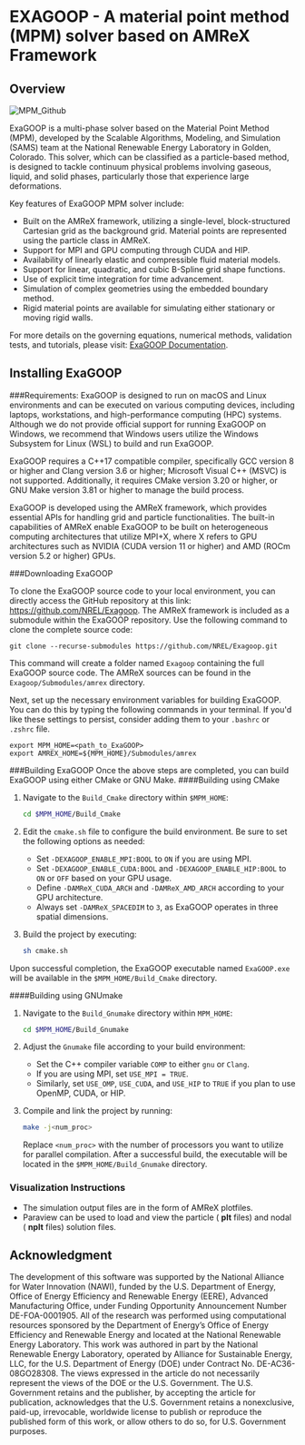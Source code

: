 # EXAGOOP - A material point method (MPM) solver based on AMReX Framework
## Overview

![MPM_Github](https://github.com/NREL/Exagoop/assets/98907926/59a06fe9-56c3-4822-9d57-996e7beebd0f)

ExaGOOP is a multi-phase solver based on the Material Point Method (MPM), developed by the Scalable Algorithms, Modeling, and Simulation (SAMS) team at the National Renewable Energy Laboratory in Golden, Colorado. This solver, which can be classified as a particle-based method, is designed to tackle continuum physical problems involving gaseous, liquid, and solid phases, particularly those that experience large deformations.

Key features of ExaGOOP MPM solver include:

- Built on the AMReX framework, utilizing a single-level, block-structured Cartesian grid as the background grid. Material points are represented using the particle class in AMReX.
- Support for MPI and GPU computing through CUDA and HIP.
- Availability of linearly elastic and compressible fluid material models.
- Support for linear, quadratic, and cubic B-Spline grid shape functions.
- Use of explicit time integration for time advancement.
- Simulation of complex geometries using the embedded boundary method.
- Rigid material points are available for simulating either stationary or moving rigid walls.

For more details on the governing equations, numerical methods, validation tests, and tutorials, please visit: [ExaGOOP Documentation](https://nrel.github.io/Exagoop/).

## Installing ExaGOOP

###Requirements:
ExaGOOP is designed to run on macOS and Linux environments and can be executed on various computing devices, including laptops, workstations, and high-performance computing (HPC) systems. Although we do not provide official support for running ExaGOOP on Windows, we recommend that Windows users utilize the Windows Subsystem for Linux (WSL) to build and run ExaGOOP.

ExaGOOP requires a C++17 compatible compiler, specifically GCC version 8 or higher and Clang version 3.6 or higher; Microsoft Visual C++ (MSVC) is not supported. Additionally, it requires CMake version 3.20 or higher, or GNU Make version 3.81 or higher to manage the build process. 

ExaGOOP is developed using the AMReX framework, which provides essential APIs for handling grid and particle functionalities. The built-in capabilities of AMReX enable ExaGOOP to be built on heterogeneous computing architectures that utilize MPI+X, where X refers to GPU architectures such as NVIDIA (CUDA version 11 or higher) and AMD (ROCm version 5.2 or higher) GPUs.

###Downloading ExaGOOP

To clone the ExaGOOP source code to your local environment, you can directly access the GitHub repository at this link: https://github.com/NREL/Exagoop. The AMReX framework is included as a submodule within the ExaGOOP repository. Use the following command to clone the complete source code:

```
git clone --recurse-submodules https://github.com/NREL/Exagoop.git
```

This command will create a folder named `Exagoop` containing the full ExaGOOP source code. The AMReX sources can be found in the `Exagoop/Submodules/amrex` directory.

Next, set up the necessary environment variables for building ExaGOOP. You can do this by typing the following commands in your terminal. If you'd like these settings to persist, consider adding them to your `.bashrc` or `.zshrc` file.

```
export MPM_HOME=<path_to_ExaGOOP>
export AMREX_HOME=${MPM_HOME}/Submodules/amrex
```
###Building ExaGOOP
Once the above steps are completed, you can build ExaGOOP using either CMake or GNU Make.
####Building using CMake
1. Navigate to the `Build_Cmake` directory within `$MPM_HOME`:

   ```bash
   cd $MPM_HOME/Build_Cmake
   ```
2. Edit the `cmake.sh` file to configure the build environment. Be sure to set the following options as needed:
   - Set `-DEXAGOOP_ENABLE_MPI:BOOL` to `ON` if you are using MPI.
   - Set `-DEXAGOOP_ENABLE_CUDA:BOOL` and `-DEXAGOOP_ENABLE_HIP:BOOL` to `ON` or `OFF` based on your GPU usage.
   - Define `-DAMReX_CUDA_ARCH` and `-DAMReX_AMD_ARCH` according to your GPU architecture. 
   - Always set `-DAMReX_SPACEDIM` to `3`, as ExaGOOP operates in three spatial dimensions.
 
3. Build the project by executing:

   ```bash
   sh cmake.sh
   ```
Upon successful completion, the ExaGOOP executable named `ExaGOOP.exe` will be available in the `$MPM_HOME/Build_Cmake` directory.

####Building using GNUmake
1. Navigate to the `Build_Gnumake` directory within `MPM_HOME`:

   ```bash
   cd $MPM_HOME/Build_Gnumake
   ```

2. Adjust the `Gnumake` file according to your build environment:
   - Set the C++ compiler variable `COMP` to either `gnu` or `Clang`.
   - If you are using MPI, set `USE_MPI = TRUE`.
   - Similarly, set `USE_OMP`, `USE_CUDA`, and `USE_HIP` to `TRUE` if you plan to use OpenMP, CUDA, or HIP.

3. Compile and link the project by running:

   ```bash
   make -j<num_proc>
   ```

   Replace `<num_proc>` with the number of processors you want to utilize for parallel compilation. After a successful build, the executable will be located in the `$MPM_HOME/Build_Gnumake` directory.



### Visualization Instructions

- The simulation output files are in the form of AMReX plotfiles.
- Paraview can be used to load and view the particle ( __plt__ files) and nodal ( __nplt__ files) solution files.

## Acknowledgment

The development of this software was supported by the National Alliance for Water Innovation (NAWI), funded by the U.S. Department of Energy, Office of Energy Efficiency and Renewable Energy (EERE), Advanced Manufacturing Office, under Funding Opportunity Announcement Number DE-FOA-0001905. All of the research was performed using computational resources sponsored by the Department of Energy’s Office of Energy Efficiency and Renewable Energy and located at the National Renewable Energy Laboratory. This work was authored in part by the National Renewable Energy Laboratory, operated by Alliance for Sustainable Energy, LLC, for the U.S. Department of Energy (DOE) under Contract No. DE-AC36-08GO28308. The views expressed in the article do not necessarily represent the views of the DOE or the U.S. Government. The U.S. Government retains and the publisher, by accepting the article for publication, acknowledges that the U.S. Government retains a nonexclusive, paid-up, irrevocable, worldwide license to publish or reproduce the published form of this work, or allow others to do so, for U.S. Government purposes.